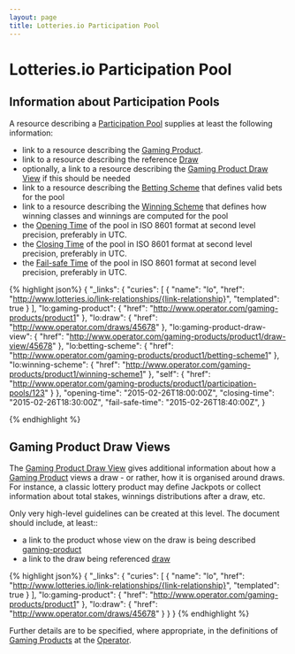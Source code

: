 ```yaml
---
layout: page
title: Lotteries.io Participation Pool
---
```


# Lotteries.io Participation Pool


## Information about Participation Pools

A resource describing a [Participation Pool](../concepts/participation-pool) supplies at least the following information:

* link to a resource describing the [Gaming Product](../link-relationships/gaming-product).
* link to a resource describing the reference [Draw](../link-relationships/draw)
* optionally, a link to a resource describing the [Gaming Product Draw View](../link-relationships/gaming-product-draw-view) if this should be needed
* link to a resource describing the [Betting Scheme](../link-relationships/betting-scheme) that defines valid bets for the pool
* link to a resource describing the [Winning Scheme](../link-relationships/winning-scheme) that defines how winning classes and winnings are computed for the pool
* the [Opening Time](../properties/opening-time) of the pool in ISO 8601 format at second level precision, preferably in UTC.
* the [Closing Time](../properties/closing-time) of the pool in ISO 8601 format at second level precision, preferably in UTC.
* the [Fail-safe Time](../properties/fail-safe-time) of the pool in ISO 8601 format at second level precision, preferably in UTC.

{% highlight json%}
{
  "_links": {
    "curies": [
      {
        "name": "lo",
	 "href": "http://www.lotteries.io/link-relationships/{link-relationship}",
	 "templated": true
      }
     ],
     "lo:gaming-product": {
        "href": "http://www.operator.com/gaming-products/product1"
     },
     "lo:draw": {
       "href": "http://www.operator.com/draws/45678"
      },
      "lo:gaming-product-draw-view": {
	"href": "http://www.operator.com/gaming-products/product1/draw-view/45678"
      },
      "lo:betting-scheme": {
        "href": "http://www.operator.com/gaming-products/product1/betting-scheme1"
      },
      "lo:winning-scheme": {
        "href": "http://www.operator.com/gaming-products/product1/winning-scheme1"
      },
      "self": {
 	"href": "http://www.operator.com/gaming-products/product1/participation-pools/123"
      }
   },
   "opening-time": "2015-02-26T18:00:00Z",
   "closing-time": "2015-02-26T18:30:00Z",
   "fail-safe-time": "2015-02-26T18:40:00Z",
}

{% endhighlight %}

## Gaming Product Draw Views

The [Gaming Product Draw View](../concepts/gaming-product-draw-view) gives additional information about how a [Gaming Product](../concepts/gaming-product) views a draw - or rather, how it is organised around draws. For instance, a classic lottery product may define Jackpots or collect information about total stakes, winnings distributions after a draw, etc.

Only very high-level guidelines can be created at this level. The document should include, at least::

* a link to the product whose view on the draw is being described [gaming-product](../link-relationships/gaming-product)
* a link to the draw being referenced [draw](../link-relationships/draw)

{% highlight json%}
{
  "_links": {
    "curies": [
      {
        "name": "lo",
	 "href": "http://www.lotteries.io/link-relationships/{link-relationship}",
	 "templated": true
      }
     ],
     "lo:gaming-product": {
        "href": "http://www.operator.com/gaming-products/product1"
     },
     "lo:draw": {
       "href": "http://www.operator.com/draws/45678"
      }
   }
}
{% endhighlight %}

Further details are to be specified, where appropriate, in the definitions of [Gaming Products](../concepts/gaming-product) at the [Operator](../concepts/operator).
